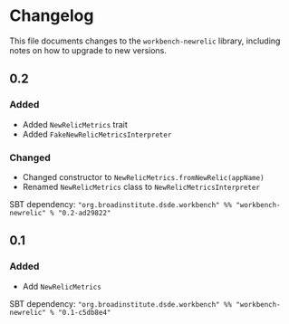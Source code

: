 # Changelog

This file documents changes to the `workbench-newrelic` library, including notes on how to upgrade to new versions.

## 0.2

### Added
- Added `NewRelicMetrics` trait
- Added `FakeNewRelicMetricsInterpreter`

### Changed
- Changed constructor to `NewRelicMetrics.fromNewRelic(appName)`
- Renamed `NewRelicMetrics` class to `NewRelicMetricsInterpreter`

SBT dependency: `"org.broadinstitute.dsde.workbench" %% "workbench-newrelic" % "0.2-ad29822"`

## 0.1

### Added
- Add `NewRelicMetrics`

SBT dependency: `"org.broadinstitute.dsde.workbench" %% "workbench-newrelic" % "0.1-c5db8e4"`
